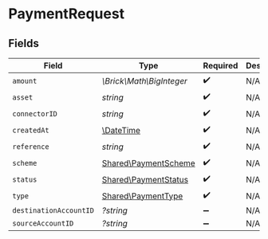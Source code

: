 # PaymentRequest


## Fields

| Field                                                         | Type                                                          | Required                                                      | Description                                                   | Example                                                       |
| ------------------------------------------------------------- | ------------------------------------------------------------- | ------------------------------------------------------------- | ------------------------------------------------------------- | ------------------------------------------------------------- |
| `amount`                                                      | *\Brick\Math\BigInteger*                                      | :heavy_check_mark:                                            | N/A                                                           | 100                                                           |
| `asset`                                                       | *string*                                                      | :heavy_check_mark:                                            | N/A                                                           | USD                                                           |
| `connectorID`                                                 | *string*                                                      | :heavy_check_mark:                                            | N/A                                                           |                                                               |
| `createdAt`                                                   | [\DateTime](https://www.php.net/manual/en/class.datetime.php) | :heavy_check_mark:                                            | N/A                                                           |                                                               |
| `reference`                                                   | *string*                                                      | :heavy_check_mark:                                            | N/A                                                           |                                                               |
| `scheme`                                                      | [Shared\PaymentScheme](../../Models/Shared/PaymentScheme.md)  | :heavy_check_mark:                                            | N/A                                                           |                                                               |
| `status`                                                      | [Shared\PaymentStatus](../../Models/Shared/PaymentStatus.md)  | :heavy_check_mark:                                            | N/A                                                           |                                                               |
| `type`                                                        | [Shared\PaymentType](../../Models/Shared/PaymentType.md)      | :heavy_check_mark:                                            | N/A                                                           |                                                               |
| `destinationAccountID`                                        | *?string*                                                     | :heavy_minus_sign:                                            | N/A                                                           |                                                               |
| `sourceAccountID`                                             | *?string*                                                     | :heavy_minus_sign:                                            | N/A                                                           |                                                               |